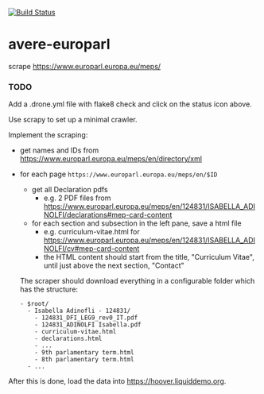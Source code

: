 [![Build Status](https://jenkins.liquiddemo.org/api/badges/CRJI/avere-europarl/status.svg)](https://jenkins.liquiddemo.org/CRJI/avere-europarl)

# avere-europarl

scrape https://www.europarl.europa.eu/meps/

### TODO

Add a .drone.yml file with flake8 check and click on the status icon above.

Use scrapy to set up a minimal crawler.

Implement the scraping:

- get names and IDs from https://www.europarl.europa.eu/meps/en/directory/xml
- for each page `https://www.europarl.europa.eu/meps/en/$ID`
  * get all Declaration pdfs
    - e.g. 2 PDF files from https://www.europarl.europa.eu/meps/en/124831/ISABELLA_ADINOLFI/declarations#mep-card-content
  * for each section and subsection in the left pane, save a html file
    - e.g. curriculum-vitae.html for https://www.europarl.europa.eu/meps/en/124831/ISABELLA_ADINOLFI/cv#mep-card-content
    - the HTML content should start from the title, "Curriculum Vitae", until just above the next section, "Contact"
  
  The scraper should download everything in a configurable folder which has the structure:
      
      - $root/
        - Isabella Adinofli - 124831/
          - 124831_DFI_LEG9_rev0_IT.pdf
          - 124831_ADINOLFI Isabella.pdf
          - curriculum-vitae.html
          - declarations.html
          - ...
          - 9th parlamentary term.html
          - 8th parlamentary term.html
        - ...

After this is done, load the data into https://hoover.liquiddemo.org.
